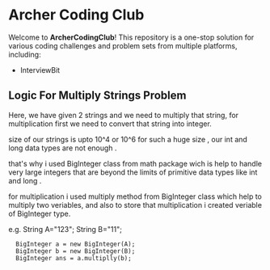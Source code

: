 # Archer Coding Club

Welcome to **ArcherCodingClub**! This repository is a one-stop solution for various coding challenges and problem sets from multiple platforms, including:

- InterviewBit




## Logic For Multiply Strings Problem

Here,
  we have given 2 strings and we need to multiply that string,
  for multiplication first we need to convert that string into integer.

  size of our strings is upto 10^4 or 10^6
  for such a huge size , our int and long data types are not enough .

  that's why i used BigInteger class from math package wich is help to  handle very large integers that are beyond the limits of primitive data types like int and long .

  for multiplication i used multiply method from BigInteger class which help to multiply two veriables, and also to store that multiplication i created veriable of BigInteger type.

  e.g.
      String A="123";
      String B="11";

      BigInteger a = new BigInteger(A);
      BigInteger b = new BigInteger(B);
      BigInteger ans = a.multiplly(b);

